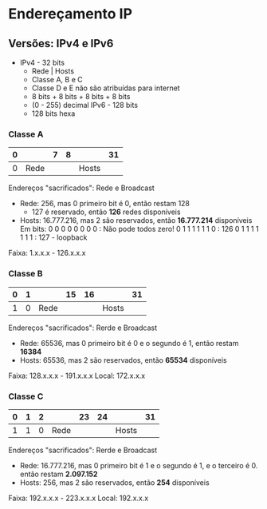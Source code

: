 # Endereçamento IP
## Versões: IPv4 e IPv6

- IPv4 - 32 bits
	- Rede | Hosts
	- Classe A, B e C
	- Classe D e E não são atribuídas para internet
	- 8 bits + 8 bits + 8 bits + 8 bits
	- (0 - 255) decimal
IPv6 - 128 bits
	- 128 bits hexa

### Classe A

| 0 |  | 7 | 8 |  | 31
|--|--|--|--|--|--|
| 0| Rede |  |  | Hosts |  |

Endereços "sacrificados": Rede e Broadcast
- Rede: 256, mas 0 primeiro bit é 0, então restam 128
	- 127 é reservado, então **126** redes disponíveis
- Hosts: 16.777.216, mas 2 são reservados, então **16.777.214** disponíveis
Em bits:
0 0 0 0 0 0 0 0 : Não pode todos zero!
0 1 1 1 1 1 1 0 : 126
0 1 1 1 1 1 1 1 : 127 - loopback

Faixa: 1.x.x.x - 126.x.x.x

### Classe B

| 0 | 1 |  | 15 | 16 |  | 31
|--|--|--|--|--|--|--|
| 1| 0 |  Rede |  |  | Hosts |  |

Endereços "sacrificados": Rerde e Broadcast
- Rede: 65536, mas 0 primeiro bit é 0 e o segundo é 1, então restam **16384**
- Hosts: 65536, mas 2 são reservados, então **65534** disponíveis

Faixa: 128.x.x.x - 191.x.x.x
Local: 172.x.x.x

### Classe C

| 0 | 1 | 2 |  | 23 | 24 |  | 31
|--|--|--|--|--|--|--|--|
| 1| 1 | 0 |  Rede |  |  | Hosts |  |

Endereços "sacrificados": Rerde e Broadcast
- Rede: 16.777.216, mas 0 primeiro bit é 1 e o segundo é 1, e o terceiro é 0. então restam **2.097.152**
- Hosts: 256, mas 2 são reservados, então **254** disponíveis

Faixa: 192.x.x.x - 223.x.x.x
Local: 192.x.x.x
<!--stackedit_data:
eyJoaXN0b3J5IjpbLTE1ODc1Nzk1OTUsLTI5NjMzODY3MSwtMT
g3MjU5NDkzNl19
-->